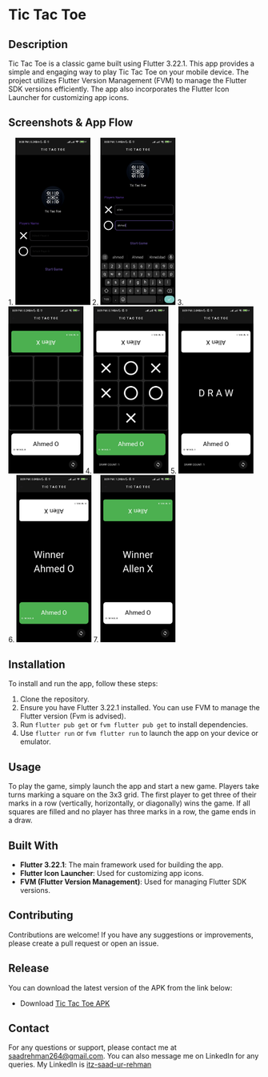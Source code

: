 # Tic Tac Toe

## Description
Tic Tac Toe is a classic game built using Flutter 3.22.1. This app provides a simple and engaging way to play Tic Tac Toe on your mobile device. The project utilizes Flutter Version Management (FVM) to manage the Flutter SDK versions efficiently. The app also incorporates the Flutter Icon Launcher for customizing app icons.

## Screenshots & App Flow
<div class="image-container">
  <a>1.<a>
  <img src="readme.mi/1.jpg" alt="Screenshot 1" style="width: 150px; height: auto;">
  <a>2.<a>
  <img src="readme.mi/2.jpg" alt="Screenshot 2" style="width: 150px; height: auto;">
  <a>3.<a>
  <img src="readme.mi/3.jpg" alt="Screenshot 3" style="width: 150px; height: auto;">
  <a>4.<a>
  <img src="readme.mi/4.jpg" alt="Screenshot 4" style="width: 150px; height: auto;">
  <a>5.<a>
  <img src="readme.mi/5.jpg" alt="Screenshot 5" style="width: 150px; height: auto;">
  <a>6.<a>
  <img src="readme.mi/6.jpg" alt="Screenshot 6" style="width: 150px; height: auto;">
  <a>7.<a>
  <img src="readme.mi/7.jpg" alt="Screenshot 7" style="width: 150px; height: auto;">
</div>

## Installation
To install and run the app, follow these steps:
1. Clone the repository.
2. Ensure you have Flutter 3.22.1 installed. You can use FVM to manage the Flutter version (Fvm is advised).
3. Run `flutter pub get` or `fvm flutter pub get` to install dependencies.
4. Use `flutter run` or `fvm flutter run` to launch the app on your device or emulator.

## Usage
To play the game, simply launch the app and start a new game. Players take turns marking a square on the 3x3 grid. The first player to get three of their marks in a row (vertically, horizontally, or diagonally) wins the game. If all squares are filled and no player has three marks in a row, the game ends in a draw.

## Built With
- **Flutter 3.22.1**: The main framework used for building the app.
- **Flutter Icon Launcher**: Used for customizing app icons.
- **FVM (Flutter Version Management)**: Used for managing Flutter SDK versions.

## Contributing
Contributions are welcome! If you have any suggestions or improvements, please create a pull request or open an issue.

## Release
You can download the latest version of the APK from the link below:
- Download [Tic Tac Toe APK](https://github.com/saadrehman10/tic_tac_toe/releases/tag/1.2.0)

## Contact
For any questions or support, please contact me at [saadrehman264@gmail.com](saadrehman264@gmail.com). You can also message me on LinkedIn for any queries.
My LinkedIn is [itz-saad-ur-rehman](https://www.linkedin.com/in/itz-saad-ur-rehman/)
